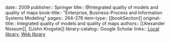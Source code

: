 date:: 2009
publisher:: Springer
title:: @Integrated quality of models and quality of maps
book-title:: "Enterprise, Business-Process and Information Systems Modeling"
pages:: 264–276
item-type:: [[bookSection]]
original-title:: Integrated quality of models and quality of maps
authors:: [[Alexander Nossum]], [[John Krogstie]]
library-catalog:: Google Scholar
links:: [Local library](zotero://select/library/items/25IT3Y42), [Web library](https://www.zotero.org/users/6520516/items/25IT3Y42)
